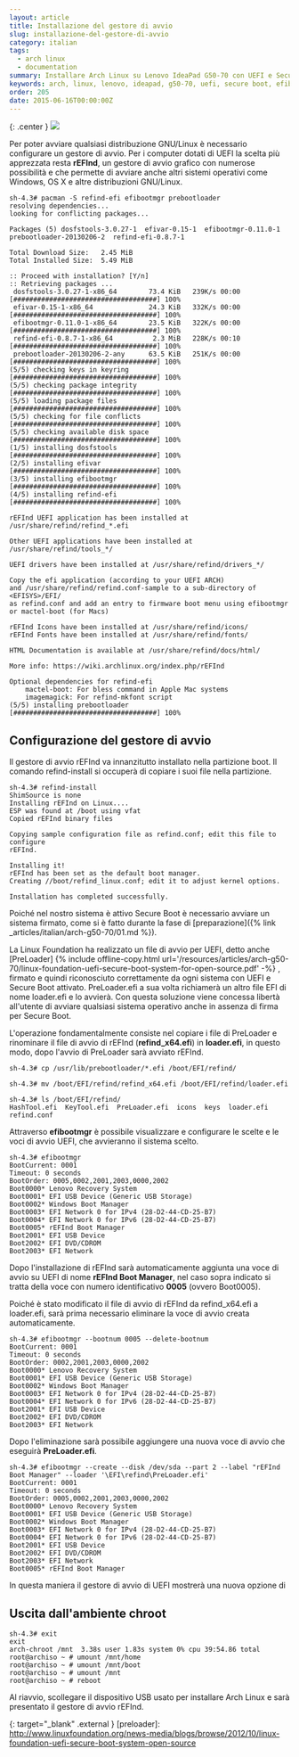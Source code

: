 ```yaml
---
layout: article
title: Installazione del gestore di avvio
slug: installazione-del-gestore-di-avvio
category: italian
tags:
  - arch linux
  - documentation
summary: Installare Arch Linux su Lenovo IdeaPad G50-70 con UEFI e Secure Boot (parte 5 - Installazione del gestore di avvio)
keywords: arch, linux, lenovo, ideapad, g50-70, uefi, secure boot, efibootmgr, loader, refind, prebootloader
order: 205
date: 2015-06-16T00:00:00Z
---
```


{: .center }
![](/resources/articles/arch-g50-70/refind/refind.png)

Per poter avviare qualsiasi distribuzione GNU/Linux è necessario configurare un
gestore di avvio. Per i computer dotati di UEFI la scelta più apprezzata resta
**rEFInd**, un gestore di avvio grafico con numerose possibilità e che permette
di avviare anche altri sistemi operativi come Windows, OS X e altre distribuzioni
GNU/Linux.

    sh-4.3# pacman -S refind-efi efibootmgr prebootloader
    resolving dependencies...
    looking for conflicting packages...

    Packages (5) dosfstools-3.0.27-1  efivar-0.15-1  efibootmgr-0.11.0-1  prebootloader-20130206-2  refind-efi-0.8.7-1

    Total Download Size:   2.45 MiB
    Total Installed Size:  5.49 MiB

    :: Proceed with installation? [Y/n] 
    :: Retrieving packages ...
     dosfstools-3.0.27-1-x86_64        73.4 KiB   239K/s 00:00 [####################################] 100%
     efivar-0.15-1-x86_64              24.3 KiB   332K/s 00:00 [####################################] 100%
     efibootmgr-0.11.0-1-x86_64        23.5 KiB   322K/s 00:00 [####################################] 100%
     refind-efi-0.8.7-1-x86_64          2.3 MiB   228K/s 00:10 [####################################] 100%
     prebootloader-20130206-2-any      63.5 KiB   251K/s 00:00 [####################################] 100%
    (5/5) checking keys in keyring                             [####################################] 100%
    (5/5) checking package integrity                           [####################################] 100%
    (5/5) loading package files                                [####################################] 100%
    (5/5) checking for file conflicts                          [####################################] 100%
    (5/5) checking available disk space                        [####################################] 100%
    (1/5) installing dosfstools                                [####################################] 100%
    (2/5) installing efivar                                    [####################################] 100%
    (3/5) installing efibootmgr                                [####################################] 100%
    (4/5) installing refind-efi                                [####################################] 100%

    rEFInd UEFI application has been installed at /usr/share/refind/refind_*.efi

    Other UEFI applications have been installed at /usr/share/refind/tools_*/

    UEFI drivers have been installed at /usr/share/refind/drivers_*/

    Copy the efi application (according to your UEFI ARCH) 
    and /usr/share/refind/refind.conf-sample to a sub-directory of <EFISYS>/EFI/
    as refind.conf and add an entry to firmware boot menu using efibootmgr
    or mactel-boot (for Macs)

    rEFInd Icons have been installed at /usr/share/refind/icons/
    rEFInd Fonts have been installed at /usr/share/refind/fonts/

    HTML Documentation is available at /usr/share/refind/docs/html/

    More info: https://wiki.archlinux.org/index.php/rEFInd 

    Optional dependencies for refind-efi
        mactel-boot: For bless command in Apple Mac systems
        imagemagick: For refind-mkfont script
    (5/5) installing prebootloader                             [####################################] 100%

## Configurazione del gestore di avvio

Il gestore di avvio rEFInd va innanzitutto installato nella partizione boot. Il
comando refind-install si occuperà di copiare i suoi file nella partizione.

    sh-4.3# refind-install 
    ShimSource is none
    Installing rEFInd on Linux....
    ESP was found at /boot using vfat
    Copied rEFInd binary files

    Copying sample configuration file as refind.conf; edit this file to configure
    rEFInd.

    Installing it!
    rEFInd has been set as the default boot manager.
    Creating //boot/refind_linux.conf; edit it to adjust kernel options.

    Installation has completed successfully.

Poiché nel nostro sistema è attivo Secure Boot è necessario avviare un sistema
firmato, come si è fatto durante la fase di
[preparazione]({% link _articles/italian/arch-g50-70/01.md %}).

La Linux Foundation ha realizzato un file di avvio per UEFI, detto anche
[PreLoader] {% include offline-copy.html url='/resources/articles/arch-g50-70/linux-foundation-uefi-secure-boot-system-for-open-source.pdf' -%}
, firmato e quindi riconosciuto correttamente da ogni sistema con
UEFI e Secure Boot attivato. PreLoader.efi a sua volta richiamerà un altro file
EFI di nome loader.efi e lo avvierà. Con questa soluzione viene concessa libertà
all'utente di avviare qualsiasi sistema operativo anche in assenza di firma per
Secure Boot.

L'operazione fondamentalmente consiste nel copiare i file di PreLoader e
rinominare il file di avvio di rEFInd (**refind_x64.efi**) in **loader.efi**,
in questo modo, dopo l'avvio di PreLoader sarà avviato rEFInd.

    sh-4.3# cp /usr/lib/prebootloader/*.efi /boot/EFI/refind/

    sh-4.3# mv /boot/EFI/refind/refind_x64.efi /boot/EFI/refind/loader.efi

    sh-4.3# ls /boot/EFI/refind/
    HashTool.efi  KeyTool.efi  PreLoader.efi  icons  keys  loader.efi  refind.conf

Attraverso **efibootmgr** è possibile visualizzare e configurare le scelte e le
voci di avvio UEFI, che avvieranno il sistema scelto.

    sh-4.3# efibootmgr 
    BootCurrent: 0001
    Timeout: 0 seconds
    BootOrder: 0005,0002,2001,2003,0000,2002
    Boot0000* Lenovo Recovery System
    Boot0001* EFI USB Device (Generic USB Storage)
    Boot0002* Windows Boot Manager
    Boot0003* EFI Network 0 for IPv4 (28-D2-44-CD-25-B7) 
    Boot0004* EFI Network 0 for IPv6 (28-D2-44-CD-25-B7) 
    Boot0005* rEFInd Boot Manager
    Boot2001* EFI USB Device
    Boot2002* EFI DVD/CDROM
    Boot2003* EFI Network

Dopo l'installazione di rEFInd sarà automaticamente aggiunta una voce di avvio
su UEFI di nome **rEFInd Boot Manager**, nel caso sopra indicato si tratta
della voce con numero identificativo **0005** (ovvero Boot0005).

Poiché è stato modificato il file di avvio di rEFInd da refind_x64.efi a
loader.efi, sarà prima necessario eliminare la voce di avvio creata automaticamente.

    sh-4.3# efibootmgr --bootnum 0005 --delete-bootnum
    BootCurrent: 0001
    Timeout: 0 seconds
    BootOrder: 0002,2001,2003,0000,2002
    Boot0000* Lenovo Recovery System
    Boot0001* EFI USB Device (Generic USB Storage)
    Boot0002* Windows Boot Manager
    Boot0003* EFI Network 0 for IPv4 (28-D2-44-CD-25-B7) 
    Boot0004* EFI Network 0 for IPv6 (28-D2-44-CD-25-B7) 
    Boot2001* EFI USB Device
    Boot2002* EFI DVD/CDROM
    Boot2003* EFI Network

Dopo l'eliminazione sarà possibile aggiungere una nuova voce di avvio che
eseguirà **PreLoader.efi**.

    sh-4.3# efibootmgr --create --disk /dev/sda --part 2 --label "rEFInd Boot Manager" --loader '\EFI\refind\PreLoader.efi'
    BootCurrent: 0001
    Timeout: 0 seconds
    BootOrder: 0005,0002,2001,2003,0000,2002
    Boot0000* Lenovo Recovery System
    Boot0001* EFI USB Device (Generic USB Storage)
    Boot0002* Windows Boot Manager
    Boot0003* EFI Network 0 for IPv4 (28-D2-44-CD-25-B7)
    Boot0004* EFI Network 0 for IPv6 (28-D2-44-CD-25-B7)
    Boot2001* EFI USB Device
    Boot2002* EFI DVD/CDROM
    Boot2003* EFI Network
    Boot0005* rEFInd Boot Manager

In questa maniera il gestore di avvio di UEFI mostrerà una nuova opzione di

## Uscita dall'ambiente chroot

    sh-4.3# exit
    exit
    arch-chroot /mnt  3.38s user 1.83s system 0% cpu 39:54.86 total
    root@archiso ~ # umount /mnt/home 
    root@archiso ~ # umount /mnt/boot 
    root@archiso ~ # umount /mnt     
    root@archiso ~ # reboot


Al riavvio, scollegare il dispositivo USB usato per installare Arch Linux e sarà
presentato il gestore di avvio rEFInd.

{: target="_blank" .external }
[preloader]: http://www.linuxfoundation.org/news-media/blogs/browse/2012/10/linux-foundation-uefi-secure-boot-system-open-source